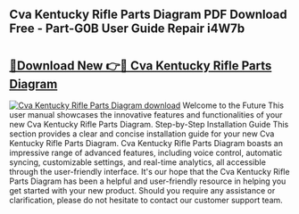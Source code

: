 ## Cva Kentucky Rifle Parts Diagram PDF Download Free - Part-G0B User Guide Repair i4W7b

# <h2><a href="http://dftmris.blite.top/?on=Cva+Kentucky+Rifle+Parts+Diagram">🔗Download New 👉🔴 Cva Kentucky Rifle Parts Diagram</a></h2>

[![Cva Kentucky Rifle Parts Diagram download](https://i.imgur.com/lujVjoI.png)](http://dftmris.blite.top/?on=Cva+Kentucky+Rifle+Parts+Diagram)
Welcome to the Future This user manual showcases the innovative features and functionalities of your new Cva Kentucky Rifle Parts Diagram. Step-by-Step Installation Guide This section provides a clear and concise installation guide for your new Cva Kentucky Rifle Parts Diagram. Cva Kentucky Rifle Parts Diagram boasts an impressive range of advanced features, including voice control, automatic syncing, customizable settings, and real-time analytics, all accessible through the user-friendly interface. It's our hope that the Cva Kentucky Rifle Parts Diagram has been a helpful and user-friendly resource in helping you get started with your new product. Should you require any assistance or clarification, please do not hesitate to contact our customer support team.
